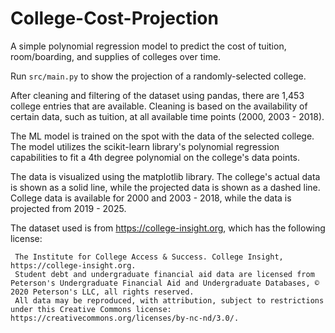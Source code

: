 # College-Cost-Projection

A simple polynomial regression model to predict the cost of tuition, room/boarding, and supplies of colleges over time.

Run ```src/main.py``` to show the projection of a randomly-selected college.

After cleaning and filtering of the dataset using pandas, there are 1,453 college entries that are available. Cleaning is based on the availability of certain data, such as tuition, at all available time points (2000, 2003 - 2018).

The ML model is trained on the spot with the data of the selected college. The model utilizes the scikit-learn library's polynomial regression capabilities to fit a 4th degree polynomial on the college's data points. 

The data is visualized using the matplotlib library. The college's actual data is shown as a solid line, while the projected data is shown as a dashed line. College data is available for 2000 and 2003 - 2018, while the data is projected from 2019 - 2025.


The dataset used is from https://college-insight.org, which has the following license:
```
 The Institute for College Access & Success. College Insight, https://college-insight.org. 
 Student debt and undergraduate financial aid data are licensed from Peterson's Undergraduate Financial Aid and Undergraduate Databases, ©️ 2020 Peterson's LLC, all rights reserved. 
 All data may be reproduced, with attribution, subject to restrictions under this Creative Commons license: https://creativecommons.org/licenses/by-nc-nd/3.0/.
```
